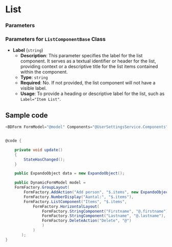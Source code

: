 ﻿# List

### Parameters

### Parameters for `ListComponentBase` Class

- **Label** (`string`)
  - **Description**: This parameter specifies the label for the list component. It serves as a textual identifier or header for the list, providing context or a descriptive title for the list items contained within the component.
  - **Type**: `string`
  - **Required**: No. If not provided, the list component will not have a visible label.
  - **Usage**: To provide a heading or descriptive label for the list, such as `Label="Item List"`.


## Sample code

````csharp
<BDForm FormModel="@model" Components="@UserSettingsService.Components" Value="@data" ValueChanged="@update"></BDForm>


@code {

    private void update()
    {
        StateHasChanged();
    }

    public ExpandoObject data = new ExpandoObject();

    public DynamicFormModel model =
    FormFactory.GroupLayout(
        FormFactory.AddAction("Add person", "$.items", new ExpandoObject()),
        FormFactory.NumberDisplay("Aantal:", "$.items"),
        FormFactory.ListComponent("Items", "$.items",
            FormFactory.HorizontalLayout(
                FormFactory.StringComponent("Firstname", "@.firstname"),
                FormFactory.StringComponent("Lastname", "@.lastname"),
                FormFactory.DeleteAction("Delete", "@")
                )
            )
       );
}
````
